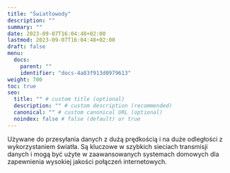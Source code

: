 ```yaml
---
title: "Światłowody"
description: ""
summary: ""
date: 2023-09-07T16:04:48+02:00
lastmod: 2023-09-07T16:04:48+02:00
draft: false
menu:
  docs:
    parent: ""
    identifier: "docs-4a83f913d0979613"
weight: 700
toc: true
seo:
  title: "" # custom title (optional)
  description: "" # custom description (recommended)
  canonical: "" # custom canonical URL (optional)
  noindex: false # false (default) or true
---
```


Używane do przesyłania danych z dużą prędkością i na duże odległości z wykorzystaniem światła. Są kluczowe w szybkich sieciach transmisji danych i mogą być użyte w zaawansowanych systemach domowych dla zapewnienia wysokiej jakości połączeń internetowych.

